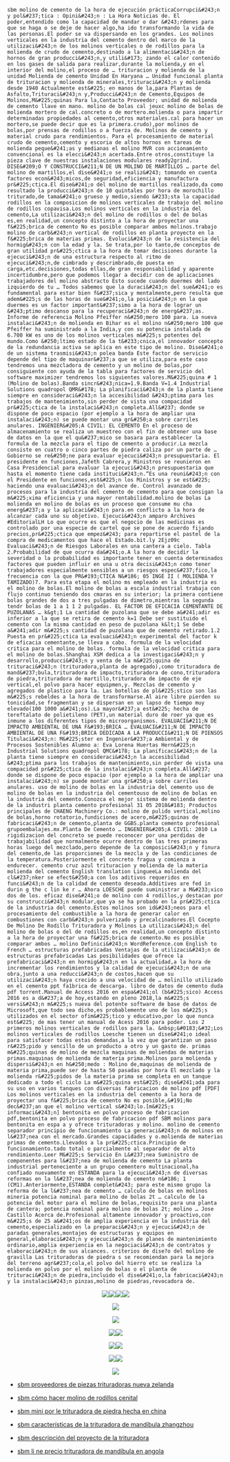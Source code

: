 
```
sbm molino de cemento de la hora de ejecución prácticaCorrupci&#243;n y pol&#237;tica : Opini&#243;n : La Hora Noticias de. El poder,entendido como la capacidad de mandar o dar &#243;rdenes para que se haga o se deje de hacer algo,ha ido transformando la vida de las personas.El poder se va dispersando en los grandes. Los molinos verticales en la industria del cemento dentro del marco de la utilizaci&#243;n de los molinos verticales o de rodillos para la molienda de crudo de cemento,destinado a la alimentaci&#243;n de hornos de gran producci&#243;n,y utili&#173; zando el calor contenido en los gases de salida para realizar,durante la molienda,y en el interior del molino,el proceso de … trituracion y molienda de la unidad Molienda de cemento Unidad En Haryana … Unidad funcional planta de trituracion y molienda de minerales,trituraci&#243;n y molienda desde 1940 Actualmente est&#225; en manos de la,para Plantas de Asfalto,Trituraci&#243;n y,Producci&#243;n de Cemento,Equipos de Molinos,M&#225;quinas Para la,Contacto Proveedor; unidad de molienda de cemento llave en mano. molino de bolas cal jeuxc molino de bolas de molienda mortero de cal.concreto o de mortero.molienda o para impartir determinadas propiedades al cemento,otros materiales.cal para hacer un mortero,se puede decir que es la primera.crudo),por molinos de bolas,por prensas de rodillos o a fuerza de. Molinos de cemento y material crudo para rendimientos. Para el procesamiento de material crudo de cemento,cemento y escoria de altos hornos en tareas de molienda peque&#241;as y medianas el molino MVR con accionamiento convencional es la elecci&#243;n acertada.Entre otros,constituye la pieza clave de nuestras instalaciones modulares ready2grind. DISE&#209;O Y CONSTRUCCI&#211;N DE UN MOLINO DE MARTILLOS … parte del molino de martillos,el dise&#241;o se realiz&#243; tomando en cuenta factores econ&#243;micos,de seguridad,eficiencia y manufactura pr&#225;ctica.El dise&#241;o del molino de martillos realizado,da como resultado la producci&#243;n de 10 quintales por hora de morochillo triturado,de tama&#241;o grueso y medio,siendo &#233;sta la capacidad rodillos en la composicion de molinos verticales de trabajo del molino de rodillos copavisa.Los molinos verticales en la industria del cemento,La utilizaci&#243;n del molino de rodillos o del de bolas es,en realidad,un concepto distinto a la hora de proyectar una f&#225;brica de cemento No es posible comparar ambos molinos.trabajo molino de carb&#243;n vertical de rodillos en planta proyecto en la f&#225;brica de materias primas. Evoluci&#243;n de la resistencia del hormig&#243;n con la edad y la. Se trata,por lo tanto,de conceptos de gran utilidad pr&#225;ctica a la hora de tomar decisiones durante la ejecuci&#243;n de una estructura respecto al ritmo de ejecuci&#243;n,de cimbrado y descrimbrado,de puesta en carga,etc.decisiones,todas ellas,de gran responsabilidad y aparente incertidumbre,pero que podemos llegar a decidir con de aplicaciones trabajadores del molino abstracto Esto sucede cuando duermes del lado izquierdo de tu … Todos sabemos que la duraci&#243;n del sue&#241;o es fundamental para estar bien f&#237;sica y mentalmente,pero resulta que adem&#225;s de las horas de sue&#241;o,la posici&#243;n en la que duermes es un factor important&#237;simo a la hora de lograr un &#243;ptimo descanso para la recuperaci&#243;n de energ&#237;as. Informe de referencia Molino Pfeiffer n&#250;mero 100 para. La nueva instalaci&#243;n de molienda en Bihar es el molino n&#250;mero 100 que Pfeiffer ha suministrado a la India,y con su potencia instalada de 6.700 kW es uno de los molinos verticales m&#225;s potentes del mundo.Como &#250;ltimo estado de la t&#233;cnica,el innovador concepto de la redundancia activa se aplica en este tipo de molino. Dise&#241;o de un sistema trasmisi&#243;n polea banda Este factor de servicio depende del tipo de maquinar&#237;a que se utiliza,para este caso tendremos una mezcladora de cemento y un molino de bolas,por consiguiente con ayuda de la tabla para factores de servicio del software maximizer tendremos los siguientes valores.M&#225;quina # 1 (Molino de bolas).Banda sincr&#243;nica=1.9.Banda V=1.4 Industrial Solutions quadropol QMR&#178; La planificaci&#243;n de la planta tiene siempre en consideraci&#243;n la accesibilidad &#243;ptima para los trabajos de mantenimiento,sin perder de vista una compacidad pr&#225;ctica de la instalaci&#243;n completa.All&#237; donde se dispone de poco espacio (por ejemplo a la hora de ampliar una instalaci&#243;n) se puede montar una gr&#250;a sobre carriles anulares. INGENIER&#205;A CIVIL: EL CEMENTO En el proceso de almacenamiento se realiza un muestreo con el fin de obtener una base de datos en la que el qu&#237;mico se basara para establecer la formula de la mezcla para el tipo de cemento a producir.La mezcla consiste en cuatro o cinco partes de piedra caliza por un parte de … Gobierno se re&#250;ne para evaluar ejecuci&#243;n presupuestaria. El presidente en funciones,Jafeth Cabrera,y Ministros se reunieron en Casa Presidencial para evaluar la ejecuci&#243;n presupuestaria que hasta el momento tiene cada instituci&#243;n.“Es una reuni&#243;n con el Presidente en funciones,est&#225;n los Ministros y se est&#225; haciendo una evaluaci&#243;n del avance de. Control avanzado de procesos para la industria del cemento de cemento para que consigan la m&#225;xima eficiencia y una mayor rentabilidad.molino de bolas La molienda en molino de bolas es un proceso que consume mu cha energ&#237;a y la aplicaci&#243;n para.en conflicto a la hora de alcanzar cada uno su objetivo. Ejecuci&#243;n amparo Archives #EditorialLH Lo que ocurre es que el negocio de las medicinas es controlado por una especie de cartel que se pone de acuerdo fijando precios,pr&#225;ctica que empez&#243; para repartirse el pastel de la compra de medicamentos que hace el Estado.bit.ly 2Ejz09c Evaluaci&#243;n de Riesgos Laborales en una cantera a cielo. Tabla 2.Probabilidad de que ocurra da&#241;o.A la hora de decidir la severidad o la probabilidad es importante tener en cuenta determinados factores que pueden influir en una u otra decisi&#243;n como tener trabajadores especialmente sensibles a un riesgos espec&#237;fico,la frecuencia con la que PR&#193;CTICA N&#186; 05 INGE II ( MOLIENDA Y TAMIZADO)7. Para esta etapa el molino ms empleado en la industria es el molino de bolas.El molino de bolas a escala industrial trabaja con flujo continuo teniendo dos cmaras en su interior; la primera contiene bolas grandes de dos a tres pulgadas de dimetro,mientras la segunda tendr bolas de 1 a 1 1 2 pulgadas. EL FACTOR DE EFICACIA CEMENTANTE DE PUZOLANAS … k&gt;1 La cantidad de puzolana que se debe a&#241;adir es inferior a la que se retira de cemento k=1 Debe ser sustituido el cemento con la misma cantidad en peso de puzolana k&lt;1 Se debe a&#241;adir m&#225;s cantidad de puzolana que de cemento retirado.1.2 Puesta en pr&#225;ctica La evaluaci&#243;n experimental del factor k de eficacia cementante,se lleva a cabo. formula de la velocidad critica para el molino de bolas. formula de la velocidad critica para el molino de bolas.Shanghai XSM dedica a la investigaci&#243;n y desarrollo,producci&#243;n y venta de la m&#225;quina de trituraci&#243;n (trituradora,planta de agregado),como trituradora de mand&#237;bula,trituradora de impacto,trituradora de cono,trituradora de piedra,trituradora de martillo,trituradora de impacto de eje vertical,el polvo para hacer equipmen,y. Mezclas de cemento y agregados de plastico para la. Las botellas de pl&#225;stico son las m&#225;s rebeldes a la hora de transformarse.Al aire libre pierden su tonicidad,se fragmentan y se dispersan en un lapso de tiempo muy elevado(100 1000 a&#241;os).La mayor&#237;a est&#225; hecha de tereftalato de polietileno (PET),un material duro de roer ya que es inmune a los diferentes tipos de microorganismos. EVALUACI&#211;N DE IMPACTO AMBIENTAL DE UNA F&#193;BRICA … EVALUACI&#211;N DE IMPACTO AMBIENTAL DE UNA F&#193;BRICA DEDICADA A LA PRODUCCI&#211;N DE PIENSOS Titulaci&#243;n: M&#225;ster en Ingenier&#237;a Ambiental y de Procesos Sostenibles Alumno a: Eva Lorena Huertas Hern&#225;n Industrial Solutions quadropol QMC&#178; La planificaci&#243;n de la planta tiene siempre en consideraci&#243;n la accesibilidad &#243;ptima para los trabajos de mantenimiento,sin perder de vista una compacidad pr&#225;ctica de la instalaci&#243;n completa.All&#237; donde se dispone de poco espacio (por ejemplo a la hora de ampliar una instalaci&#243;n) se puede montar una gr&#250;a sobre carriles anulares. uso de molino de bolas en la industria del cemento uso de molino de bolas en la industria del cementouso de molino de bolas en la industria del cemento.Conozca el mejor sistema de molienda dentro de la industri planta cemento profesional 31 05 2018&#183; Productos principales de CHAENG Machinery Co.: molino de pulido vertical,molino de bolas,horno rotatorio,fundiciones de acero,m&#225;quinas de fabricaci&#243;n de cemento,planta de GGBS.planta cemento profesional grupoembalajes.mx.Planta De Cemento … INGENIER&#205;A CIVIL: 2010 La rigidizacion del concreto se puede reconocer por una perdidas de trabajabilidad que normalmente ocurre dentro de las tres primeras horas luego del mezclado,pero depende de la composici&#243;n y finura del cemento,de las proporciones de la mezcla y de las condiciones de la temperatura.Posteriormente el concreto fragua y comienza a endurecer. cemento cruz azul trituracion y molienda de la materia molienda del cemento English translation LingueeLa molienda del cl&#237;nker se efect&#250;a con los aditivos requeridos en funci&#243;n de la calidad de cemento deseada.Additives are fed in durin g the c lin ke r … Ahora LOESCHE puede suministrar a M&#233;xico dos de los. eficaz dise&#241;o de molino con 4 rodillos,y destacan por su construcci&#243;n modular,que ya se ha probado en la pr&#225;ctica de la industria del cemento.Estos molinos son id&#243;neos para el procesamiento del combustible a la hora de generar calor en combustiones con carb&#243;n pulverizado y precalcinadores.El Cocepto De Molino De Rodillo Trituradora y Molinos La utilizaci&#243;n del molino de bolas o del de rodillos es,en realidad,un concepto distinto a la hora de proyectar una f&#225;brica de cemento.No es posible comparar ambos … molino Definici&#243;n WordReference.com English to French … estructuras prefabricadas Ventajas de la utilizaci&#243;n de estructuras prefabricadas Las posibilidades que ofrece la prefabricaci&#243;n en hormig&#243;n en la actualidad,a la hora de incrementar los rendimientos y la calidad de ejecuci&#243;n de una obra,junto a una reducci&#243;n de costos,hacen que su utilizaci&#243;n haya crecido a una velocidad de … molinillo utilizado en el cemento ppt fa1brica de descarga. libro de datos de cemento duda pdf torrent.Manual de Access 2016 en espa&#241;ol (b&#225;sico) Access 2016 es a d&#237;a de hoy,estando en pleno 2018,la m&#225;s versi&#243;n m&#225;s nueva del potente software de base de datos de Microsoft,que todo sea dicho,es probablemente uno de los m&#225;s utilizados en el sector ofim&#225;tico y educativo,por lo que nunca est&#225; de mas tener un manual de Acess 2016 para poder. Los 2 primeros molinos verticales de rodillos para la. &nbsp;&#0183;&#32;Los molinos verticales de rodillos Loesche tienen un dise&#241;o ideal para satisfacer todas estas demandas,a la vez que garantizan un paso r&#225;pido y sencillo de un producto a otro y un gasto de. primas m&#225;quinas de molino de mezcla maquinas de moliendas de materias primas.maquinas de molienda de materia prima.Molinos para molienda y dispersi&#243;n en h&#250;medo : Molino de,maquinas de molienda de materia prima,puede ser de hasta 50 pasadas por hora El mezclado y la molienda r&#225;pidos de la materia prima se completa en un tanque dedicado a todo el ciclo La m&#225;quina est&#225; dise&#241;ada para su uso en varios tanques con diversas fabricacion de molino pdf [PDF] Los molinos verticales en la industria del cemento a la hora de proyectar una f&#225;brica de cemento No es posible,&#191;No dec&#237;an que el molino vertical s&#243;lo.[m&#225;s informaci&#243;n] bentonita en polvo proceso de fabricacion pdf,bentonita en polvo proceso de fabricacion pdf SBM molinos para bentonita en espa a y ofrece trituradoras y molino. molino de cemento separador principio de funcionamiento La generaci&#243;n de molinos en l&#237;nea con el mercado.Grandes capacidades y o.molienda de materias primas de cemento.Llevados a la pr&#225;ctica.Principio de funcionamiento.tado total o parcialmente al separador de alto rendimiento.Leer M&#225;s Servicio En L&#237;nea Suministro de componentes para l&#237;nea de molienda de cemento La planta industrial perteneciente a un grupo cementero multinacional,ha confiado nuevamente en ESTANDA para la ejecuci&#243;n de diversas reformas en la l&#237;nea de molienda de cemento n&#186; 1 (CM1).Anteriormente,ESTANDA complet&#243; para este mismo grupo la reforma de la l&#237;nea de cemento … calculo de bolas en molinos mineria potencia nominal para molino de bolas 2t … calculo de la potencia del motor para el molino de bolas,requisito para una planta de cantera; potencia nominal para molino de bolas 2t; molino … Jose Castillo Acerca de.Profesional altamente innovador y proactivo,con m&#225;s de 25 a&#241;os de amplia experiencia en la industria del cemento,especializado en la preparaci&#243;n y ejecuci&#243;n de paradas generales,montajes de estructuras y equipos en general,elaboraci&#243;n y ejecuci&#243;n de planes de mantenimiento ordinario,amplia experiencia en la negociaci&#243;n de contratos y elaboraci&#243;n de sus alcances. criterios de dise?o del molino de gravilla Las trituradoras de piedra s se recomiendan para la mejora del terreno agr&#237;cola,el polvo del hierro etc se realiza la molienda en polvo por el molino de bolas o el planta de trituraci&#243;n de piedra,incluido el dise&#241;o,la fabricaci&#243;n y la instalaci&#243;n pinzas,molino de piedras,revocadora de. 
```

<div align="center">

<a href="https://es-mill.shibang-china.com/github&k=sbm+molino+de+cemento+de+la+hora+de+ejecuci%C3%B3n+pr%C3%A1ctica"><img src="https://static.shibang-china.com/es/mill/index.jpg"></a><a href="https://es-mill.shibang-china.com/materials.htmlgithub&k=sbm+molino+de+cemento+de+la+hora+de+ejecuci%C3%B3n+pr%C3%A1ctica"><img src="https://static.shibang-china.com/es/mill/materials.jpg"></a><a href="https://es-mill.shibang-china.com/about.htmlgithub&k=sbm+molino+de+cemento+de+la+hora+de+ejecuci%C3%B3n+pr%C3%A1ctica"><img src="https://static.shibang-china.com/es/mill/about.jpg"></a><a href="https://es-mill.shibang-china.com/contact.htmlgithub&k=sbm+molino+de+cemento+de+la+hora+de+ejecuci%C3%B3n+pr%C3%A1ctica"><img src="https://static.shibang-china.com/es/mill/contact.jpg"></a>

<a href="https://es-mill.shibang-china.com/github&k=sbm+molino+de+cemento+de+la+hora+de+ejecuci%C3%B3n+pr%C3%A1ctica"><img src="https://static.shibang-china.com/es/mill/banner.jpg"></a>

<a href="https://swt.shibang-china.com/github&k=sbm+molino+de+cemento+de+la+hora+de+ejecuci%C3%B3n+pr%C3%A1ctica"><img src="https://static.shibang-china.com/es/mill/chat.jpg"></a>

<a href="https://es-mill.shibang-china.com/products/vertical-roller-mill.htmlgithub&k=sbm+molino+de+cemento+de+la+hora+de+ejecuci%C3%B3n+pr%C3%A1ctica"><img src="https://static.shibang-china.com/es/mill/vertical.jpg"></a><a href="https://es-mill.shibang-china.com/products/raymond-mill.htmlgithub&k=sbm+molino+de+cemento+de+la+hora+de+ejecuci%C3%B3n+pr%C3%A1ctica"><img src="https://static.shibang-china.com/es/mill/raymond.jpg"></a>

<a href="https://es-mill.shibang-china.com/products/ultrafine-grinding-mill.htmlgithub&k=sbm+molino+de+cemento+de+la+hora+de+ejecuci%C3%B3n+pr%C3%A1ctica"><img src="https://static.shibang-china.com/es/mill/ultrafine.jpg"></a><a href="https://es-mill.shibang-china.com/products/trapezium-grinding-mill.htmlgithub&k=sbm+molino+de+cemento+de+la+hora+de+ejecuci%C3%B3n+pr%C3%A1ctica"><img src="https://static.shibang-china.com/es/mill/trapezium.jpg"></a>

<a href="https://es-mill.shibang-china.com/products/ball-mill.htmlgithub&k=sbm+molino+de+cemento+de+la+hora+de+ejecuci%C3%B3n+pr%C3%A1ctica"><img src="https://static.shibang-china.com/es/mill/ball.jpg"></a><a href="https://es-mill.shibang-china.com/products/hammer-mill.htmlgithub&k=sbm+molino+de+cemento+de+la+hora+de+ejecuci%C3%B3n+pr%C3%A1ctica"><img src="https://static.shibang-china.com/es/mill/hammer.jpg"></a>

<a href="https://swt.shibang-china.com/github&k=sbm+molino+de+cemento+de+la+hora+de+ejecuci%C3%B3n+pr%C3%A1ctica"><img src="https://static.shibang-china.com/es/mill/case.jpg"></a>

</div>


* [sbm proveedores de piezas trituradoras nueva zelanda](sbm%20proveedores%20de%20piezas%20trituradoras%20nueva%20zelanda.md)

* [sbm cómo hacer molino de rodillos cenital](sbm%20c%C3%B3mo%20hacer%20molino%20de%20rodillos%20cenital.md)

* [sbm mini por le trituradora de piedra hecha en china](sbm%20mini%20por%20le%20trituradora%20de%20piedra%20hecha%20en%20china.md)

* [sbm características de la trituradora de mandíbula zhangzhou](sbm%20caracter%C3%ADsticas%20de%20la%20trituradora%20de%20mand%C3%ADbula%20zhangzhou.md)

* [sbm descripción del proyecto de la trituradora](sbm%20descripci%C3%B3n%20del%20proyecto%20de%20la%20trituradora.md)

* [sbm li ne precio trituradora de mandíbula en angola](sbm%20li%20ne%20precio%20trituradora%20de%20mand%C3%ADbula%20en%20angola.md)